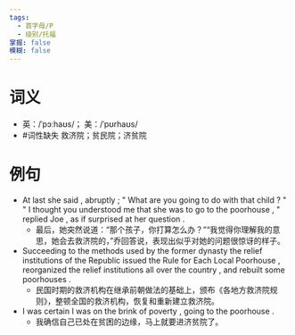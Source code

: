 ```yaml
---
tags:
  - 首字母/P
  - 级别/托福
掌握: false
模糊: false
---
```

# 词义
- 英：/ˈpɔːhaʊs/； 美：/ˈpʊrhaʊs/
- #词性缺失 救济院；贫民院；济贫院
# 例句
- At last she said , abruptly ; " What are you going to do with that child ? " " I thought you understood me that she was to go to the poorhouse , " replied Joe , as if surprised at her question .
	- 最后，她突然说道：“那个孩子，你打算怎么办？”“我觉得你理解我的意思，她会去救济院的，”乔回答说，表现出似乎对她的问题很惊讶的样子。
- Succeeding to the methods used by the former dynasty the relief institutions of the Republic issued the Rule for Each Local Poorhouse , reorganized the relief institutions all over the country , and rebuilt some poorhouses .
	- 民国时期的救济机构在继承前朝做法的基础上，颁布《各地方救济院规则》，整顿全国的救济机构，恢复和重新建立救济院。
- I was certain I was on the brink of poverty , going to the poorhouse .
	- 我确信自己已处在贫困的边缘，马上就要进济贫院了。
